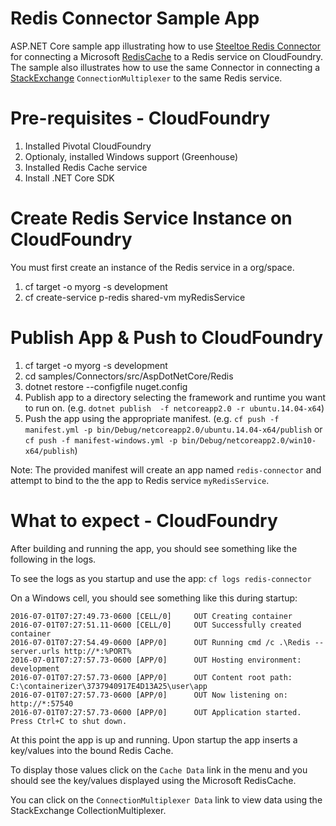 ﻿# Redis Connector Sample App
ASP.NET Core sample app illustrating how to use [Steeltoe Redis Connector](https://github.com/SteeltoeOSS/Connectors/tree/master/src/Steeltoe.CloudFoundry.Connector.Redis) for connecting a Microsoft [RedisCache](https://github.com/aspnet/Caching/tree/dev/src/Microsoft.Extensions.Caching.Redis) to a Redis service on CloudFoundry. The sample also illustrates how to use the same Connector in connecting a [StackExchange](https://github.com/StackExchange/StackExchange.Redis) `ConnectionMultiplexer` to the same Redis service.

# Pre-requisites - CloudFoundry

1. Installed Pivotal CloudFoundry 
2. Optionaly, installed Windows support (Greenhouse) 
3. Installed Redis Cache service
4. Install .NET Core SDK


# Create Redis Service Instance on CloudFoundry
You must first create an instance of the Redis service in a org/space.

1. cf target -o myorg -s development
2. cf create-service p-redis shared-vm myRedisService 

# Publish App & Push to CloudFoundry

1. cf target -o myorg -s development
2. cd samples/Connectors/src/AspDotNetCore/Redis
3. dotnet restore --configfile nuget.config
4. Publish app to a directory selecting the framework and runtime you want to run on. 
(e.g. `dotnet publish  -f netcoreapp2.0 -r ubuntu.14.04-x64`)
5. Push the app using the appropriate manifest.
 (e.g. `cf push -f manifest.yml -p bin/Debug/netcoreapp2.0/ubuntu.14.04-x64/publish` or `cf push -f manifest-windows.yml -p bin/Debug/netcoreapp2.0/win10-x64/publish`)


Note: The provided manifest will create an app named `redis-connector` and attempt to bind to the the app to Redis service `myRedisService`.

# What to expect - CloudFoundry
After building and running the app, you should see something like the following in the logs. 

To see the logs as you startup and use the app: `cf logs redis-connector`

On a Windows cell, you should see something like this during startup:
```
2016-07-01T07:27:49.73-0600 [CELL/0]     OUT Creating container
2016-07-01T07:27:51.11-0600 [CELL/0]     OUT Successfully created container
2016-07-01T07:27:54.49-0600 [APP/0]      OUT Running cmd /c .\Redis --server.urls http://*:%PORT%
2016-07-01T07:27:57.73-0600 [APP/0]      OUT Hosting environment: development
2016-07-01T07:27:57.73-0600 [APP/0]      OUT Content root path: C:\containerizer\3737940917E4D13A25\user\app
2016-07-01T07:27:57.73-0600 [APP/0]      OUT Now listening on: http://*:57540
2016-07-01T07:27:57.73-0600 [APP/0]      OUT Application started. Press Ctrl+C to shut down.
```
At this point the app is up and running.  Upon startup the app inserts a key/values into the bound Redis Cache. 

To display those values click on the `Cache Data` link in the menu and you should see the key/values displayed using the Microsoft RedisCache. 

You can click on the `ConnectionMultiplexer Data` link to view data using the StackExchange CollectionMultiplexer.
